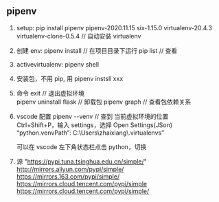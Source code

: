 ## pipenv

1. setup: pip install pipenv
   pipenv-2020.11.15 six-1.15.0 virtualenv-20.4.3 virtualenv-clone-0.5.4 // 自动安装 virtualenv
2. 创建 env: pipenv install // 在项目目录下运行
   pip list // 查看

3. activevirtualenv: pipenv shell
4. 安装包，不用 pip, 用 pipenv instsll xxx
5. 命令
   exit // 退出虚拟环境  
   pipenv uninstall flask // 卸载包
   pipenv graph // 查看包依赖关系

6. vscode 配置
   pipenv --venv // 查到 当前虚拟环境的位置  
   Ctrl+Shift+P，输入 settings，选择 Open Settings(JSon)  
   “python.venvPath”: C:\\Users\\zhaixiang\\.virtualenvs”

   可以在 vscode 左下角状态栏点击 python，切换

7. 源
   "https://pypi.tuna.tsinghua.edu.cn/simple/"  
   http://mirrors.aliyun.com/pypi/simple/
   https://mirrors.163.com/pypi/simple/  
   https://mirrors.cloud.tencent.com/pypi/simple  
   https://mirrors.cloud.tencent.com/pypi/simple/
